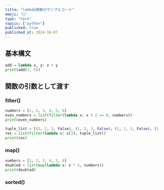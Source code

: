 ```yaml
---
title: "lambda関数のサンプルコード"
emoji: "🤖"
type: "tech"
topics: ["python"]
published: true
published_at: 2024-10-07
---
```


## 基本構文

```python
add = lambda x, y: x + y
print(add(3, 5))
```

## 関数の引数として渡す

### filter()

```python
numbers = [1, 2, 3, 4, 5, 6]
even_numbers = list(filter(lambda x: x % 2 == 0, numbers))
print(even_numbers)
```

```python
tuple_list = [(1, 2, 3, False), (1, 2, 3, False), (1, 2, 3, False), (1, 2, 3, True)]
res = list(filter(lambda x: x[3], tuple_list))
print(res)
```

### map()

```python
numbers = [1, 2, 3, 4, 5, 6]
doubled = list(map(lambda x: x * 2, numbers))
print(doubled)
```

### sorted()

```python
```
